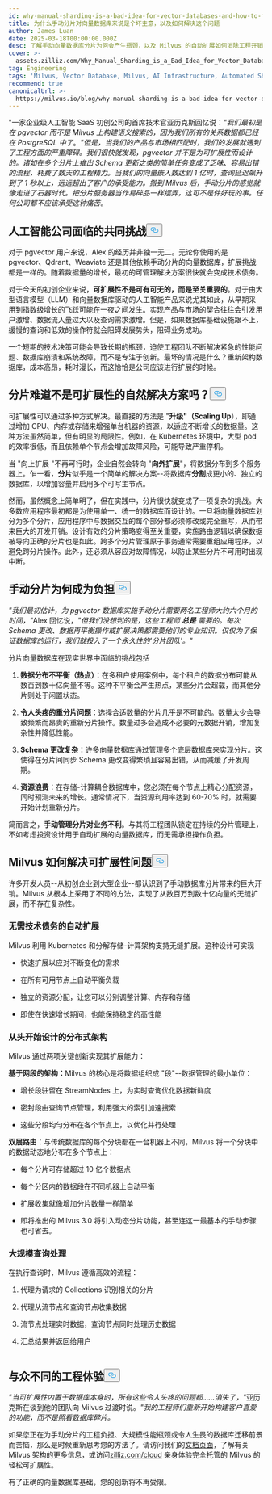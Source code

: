 ```yaml
---
id: why-manual-sharding-is-a-bad-idea-for-vector-databases-and-how-to-fix-it.md
title: 为什么手动分片对向量数据库来说是个坏主意，以及如何解决这个问题
author: James Luan
date: 2025-03-18T00:00:00.000Z
desc: 了解手动向量数据库分片为何会产生瓶颈，以及 Milvus 的自动扩展如何消除工程开销，实现无缝增长。
cover: >-
  assets.zilliz.com/Why_Manual_Sharding_is_a_Bad_Idea_for_Vector_Database_And_How_to_Fix_It_1_968a5be504.png
tag: Engineering
tags: 'Milvus, Vector Database, Milvus, AI Infrastructure, Automated Sharding'
recommend: true
canonicalUrl: >-
  https://milvus.io/blog/why-manual-sharding-is-a-bad-idea-for-vector-databases-and-how-to-fix-it.md
---
```

<p>"一家企业级人工智能 SaaS 初创公司的首席技术官亚历克斯回忆说：<em>"我们最初是在 pgvector 而不是 Milvus 上构建语义搜索的，因为我们所有的关系数据都已经在 PostgreSQL 中了</em>。<em>"但是，当我们的产品与市场相匹配时，我们的发展就遇到了工程方面的严重障碍。我们很快就发现，pgvector 并不是为可扩展性而设计的。诸如在多个分片上推出 Schema 更新之类的简单任务变成了乏味、容易出错的流程，耗费了数天的工程精力。当我们的向量嵌入数达到 1 亿时，查询延迟飙升到了 1 秒以上，远远超出了客户的承受能力。搬到 Milvus 后，手动分片的感觉就像走进了石器时代。把分片服务器当作易碎品一样摆弄，这可不是件好玩的事。任何公司都不应该承受这种痛苦。</em></p>
<h2 id="A-Common-Challenge-for-AI-Companies" class="common-anchor-header">人工智能公司面临的共同挑战<button data-href="#A-Common-Challenge-for-AI-Companies" class="anchor-icon" translate="no">
      <svg translate="no"
        aria-hidden="true"
        focusable="false"
        height="20"
        version="1.1"
        viewBox="0 0 16 16"
        width="16"
      >
        <path
          fill="#0092E4"
          fill-rule="evenodd"
          d="M4 9h1v1H4c-1.5 0-3-1.69-3-3.5S2.55 3 4 3h4c1.45 0 3 1.69 3 3.5 0 1.41-.91 2.72-2 3.25V8.59c.58-.45 1-1.27 1-2.09C10 5.22 8.98 4 8 4H4c-.98 0-2 1.22-2 2.5S3 9 4 9zm9-3h-1v1h1c1 0 2 1.22 2 2.5S13.98 12 13 12H9c-.98 0-2-1.22-2-2.5 0-.83.42-1.64 1-2.09V6.25c-1.09.53-2 1.84-2 3.25C6 11.31 7.55 13 9 13h4c1.45 0 3-1.69 3-3.5S14.5 6 13 6z"
        ></path>
      </svg>
    </button></h2><p>对于 pgvector 用户来说，Alex 的经历并非独一无二。无论你使用的是 pgvector、Qdrant、Weaviate 还是其他依赖手动分片的向量数据库，扩展挑战都是一样的。随着数据量的增长，最初的可管理解决方案很快就会变成技术债务。</p>
<p>对于今天的初创企业来说，<strong>可扩展性不是可有可无的，而是至关重要的</strong>。对于由大型语言模型（LLM）和向量数据库驱动的人工智能产品来说尤其如此，从早期采用到指数级增长的飞跃可能在一夜之间发生。实现产品与市场的契合往往会引发用户激增、数据流入量过大以及查询需求激增。但是，如果数据库基础设施跟不上，缓慢的查询和低效的操作符就会阻碍发展势头，阻碍业务成功。</p>
<p>一个短期的技术决策可能会导致长期的瓶颈，迫使工程团队不断解决紧急的性能问题、数据库崩溃和系统故障，而不是专注于创新。最坏的情况是什么？重新架构数据库，成本高昂，耗时漫长，而这恰恰是公司应该进行扩展的时候。</p>
<h2 id="Isn’t-Sharding-a-Natural-Solution-to-Scalability" class="common-anchor-header">分片难道不是可扩展性的自然解决方案吗？<button data-href="#Isn’t-Sharding-a-Natural-Solution-to-Scalability" class="anchor-icon" translate="no">
      <svg translate="no"
        aria-hidden="true"
        focusable="false"
        height="20"
        version="1.1"
        viewBox="0 0 16 16"
        width="16"
      >
        <path
          fill="#0092E4"
          fill-rule="evenodd"
          d="M4 9h1v1H4c-1.5 0-3-1.69-3-3.5S2.55 3 4 3h4c1.45 0 3 1.69 3 3.5 0 1.41-.91 2.72-2 3.25V8.59c.58-.45 1-1.27 1-2.09C10 5.22 8.98 4 8 4H4c-.98 0-2 1.22-2 2.5S3 9 4 9zm9-3h-1v1h1c1 0 2 1.22 2 2.5S13.98 12 13 12H9c-.98 0-2-1.22-2-2.5 0-.83.42-1.64 1-2.09V6.25c-1.09.53-2 1.84-2 3.25C6 11.31 7.55 13 9 13h4c1.45 0 3-1.69 3-3.5S14.5 6 13 6z"
        ></path>
      </svg>
    </button></h2><p>可扩展性可以通过多种方式解决。最直接的方法是 "<strong>升级"（Scaling Up</strong>），即通过增加 CPU、内存或存储来增强单台机器的资源，以适应不断增长的数据量。这种方法虽然简单，但有明显的局限性。例如，在 Kubernetes 环境中，大型 pod 的效率很低，而且依赖单个节点会增加故障风险，可能导致严重停机。</p>
<p>当 "向上扩展 "不再可行时，企业自然会转向 "<strong>向外扩展</strong>"，将数据分布到多个服务器上。乍一看，<strong>分片</strong>似乎是一个简单的解决方案--将数据库<strong>分割</strong>成更小的、独立的数据库，以增加容量并启用多个可写主节点。</p>
<p>然而，虽然概念上简单明了，但在实践中，分片很快就变成了一项复杂的挑战。大多数应用程序最初都是为使用单一、统一的数据库而设计的。一旦将向量数据库划分为多个分片，应用程序中与数据交互的每个部分都必须修改或完全重写，从而带来巨大的开发开销。设计有效的分片策略变得至关重要，实施路由逻辑以确保数据被导向正确的分片也是如此。跨多个分片管理原子事务通常需要重组应用程序，以避免跨分片操作。此外，还必须从容应对故障情况，以防止某些分片不可用时出现中断。</p>
<h2 id="Why-Manual-Sharding-Becomes-a-Burden" class="common-anchor-header">手动分片为何成为负担<button data-href="#Why-Manual-Sharding-Becomes-a-Burden" class="anchor-icon" translate="no">
      <svg translate="no"
        aria-hidden="true"
        focusable="false"
        height="20"
        version="1.1"
        viewBox="0 0 16 16"
        width="16"
      >
        <path
          fill="#0092E4"
          fill-rule="evenodd"
          d="M4 9h1v1H4c-1.5 0-3-1.69-3-3.5S2.55 3 4 3h4c1.45 0 3 1.69 3 3.5 0 1.41-.91 2.72-2 3.25V8.59c.58-.45 1-1.27 1-2.09C10 5.22 8.98 4 8 4H4c-.98 0-2 1.22-2 2.5S3 9 4 9zm9-3h-1v1h1c1 0 2 1.22 2 2.5S13.98 12 13 12H9c-.98 0-2-1.22-2-2.5 0-.83.42-1.64 1-2.09V6.25c-1.09.53-2 1.84-2 3.25C6 11.31 7.55 13 9 13h4c1.45 0 3-1.69 3-3.5S14.5 6 13 6z"
        ></path>
      </svg>
    </button></h2><p><em>&quot;我们最初估计，为 pgvector 数据库实施手动分片需要两名工程师大约六个月的时间，&quot;</em>Alex 回忆说，<em>&quot;但我们没想到的是，这些工程师</em> <strong><em>总是</em></strong> <em>需要的。每次 Schema 更改、数据再平衡操作或扩展决策都需要他们的专业知识。仅仅为了保证数据库的运行，我们就投入了一个永久性的'分片团队'。&quot;</em></p>
<p>分片向量数据库在现实世界中面临的挑战包括</p>
<ol>
<li><p><strong>数据分布不平衡（热点）</strong>：在多租户使用案例中，每个租户的数据分布可能从数百到数十亿向量不等。这种不平衡会产生热点，某些分片会超载，而其他分片则处于闲置状态。</p></li>
<li><p><strong>令人头疼的重分片问题</strong>：选择合适数量的分片几乎是不可能的。数量太少会导致频繁而昂贵的重新分片操作。数量过多会造成不必要的元数据开销，增加复杂性并降低性能。</p></li>
<li><p><strong>Schema 更改复杂</strong>：许多向量数据库通过管理多个底层数据库来实现分片。这使得在分片间同步 Schema 更改变得繁琐且容易出错，从而减缓了开发周期。</p></li>
<li><p><strong>资源浪费</strong>：在存储-计算耦合数据库中，您必须在每个节点上精心分配资源，同时预测未来的增长。通常情况下，当资源利用率达到 60-70% 时，就需要开始计划重新分片。</p></li>
</ol>
<p>简而言之，<strong>手动管理分片对业务不利</strong>。与其将工程团队锁定在持续的分片管理上，不如考虑投资设计用于自动扩展的向量数据库，而无需承担操作负担。</p>
<h2 id="How-Milvus-Solves-the-Scalability-Problem" class="common-anchor-header">Milvus 如何解决可扩展性问题<button data-href="#How-Milvus-Solves-the-Scalability-Problem" class="anchor-icon" translate="no">
      <svg translate="no"
        aria-hidden="true"
        focusable="false"
        height="20"
        version="1.1"
        viewBox="0 0 16 16"
        width="16"
      >
        <path
          fill="#0092E4"
          fill-rule="evenodd"
          d="M4 9h1v1H4c-1.5 0-3-1.69-3-3.5S2.55 3 4 3h4c1.45 0 3 1.69 3 3.5 0 1.41-.91 2.72-2 3.25V8.59c.58-.45 1-1.27 1-2.09C10 5.22 8.98 4 8 4H4c-.98 0-2 1.22-2 2.5S3 9 4 9zm9-3h-1v1h1c1 0 2 1.22 2 2.5S13.98 12 13 12H9c-.98 0-2-1.22-2-2.5 0-.83.42-1.64 1-2.09V6.25c-1.09.53-2 1.84-2 3.25C6 11.31 7.55 13 9 13h4c1.45 0 3-1.69 3-3.5S14.5 6 13 6z"
        ></path>
      </svg>
    </button></h2><p>许多开发人员--从初创企业到大型企业--都认识到了手动数据库分片带来的巨大开销。Milvus 从根本上采用了不同的方法，实现了从数百万到数十亿向量的无缝扩展，而不存在复杂性。</p>
<h3 id="Automated-Scaling-Without-the-Tech-Debt" class="common-anchor-header">无需技术债务的自动扩展</h3><p>Milvus 利用 Kubernetes 和分解存储-计算架构支持无缝扩展。这种设计可实现</p>
<ul>
<li><p>快速扩展以应对不断变化的需求</p></li>
<li><p>在所有可用节点上自动平衡负载</p></li>
<li><p>独立的资源分配，让您可以分别调整计算、内存和存储</p></li>
<li><p>即使在快速增长期间，也能保持稳定的高性能</p></li>
</ul>
<h3 id="Distributed-Architecture-Designed-from-the-Ground-Up" class="common-anchor-header">从头开始设计的分布式架构</h3><p>Milvus 通过两项关键创新实现其扩展能力：</p>
<p><strong>基于网段的架构：</strong>Milvus 的核心是将数据组织成 &quot;段&quot;--数据管理的最小单位：</p>
<ul>
<li><p>增长段驻留在 StreamNodes 上，为实时查询优化数据新鲜度</p></li>
<li><p>密封段由查询节点管理，利用强大的索引加速搜索</p></li>
<li><p>这些分段均匀分布在各个节点上，以优化并行处理</p></li>
</ul>
<p><strong>双层路由</strong>：与传统数据库的每个分块都在一台机器上不同，Milvus 将一个分块中的数据动态地分布在多个节点上：</p>
<ul>
<li><p>每个分片可存储超过 10 亿个数据点</p></li>
<li><p>每个分区内的数据段在不同机器上自动平衡</p></li>
<li><p>扩展收集就像增加分片数量一样简单</p></li>
<li><p>即将推出的 Milvus 3.0 将引入动态分片功能，甚至连这一最基本的手动步骤也可省去。</p></li>
</ul>
<h3 id="Query-Processing-at-Scale" class="common-anchor-header">大规模查询处理</h3><p>在执行查询时，Milvus 遵循高效的流程：</p>
<ol>
<li><p>代理为请求的 Collections 识别相关的分片</p></li>
<li><p>代理从流节点和查询节点收集数据</p></li>
<li><p>流节点处理实时数据，查询节点同时处理历史数据</p></li>
<li><p>汇总结果并返回给用户</p></li>
</ol>
<p>
  <span class="img-wrapper">
    <img translate="no" src="https://assets.zilliz.com/Query_Processing_at_Scale_5792dc9e37.png" alt="" class="doc-image" id="" />
    <span></span>
  </span>
</p>
<h2 id="A-Different-Engineering-Experience" class="common-anchor-header">与众不同的工程体验<button data-href="#A-Different-Engineering-Experience" class="anchor-icon" translate="no">
      <svg translate="no"
        aria-hidden="true"
        focusable="false"
        height="20"
        version="1.1"
        viewBox="0 0 16 16"
        width="16"
      >
        <path
          fill="#0092E4"
          fill-rule="evenodd"
          d="M4 9h1v1H4c-1.5 0-3-1.69-3-3.5S2.55 3 4 3h4c1.45 0 3 1.69 3 3.5 0 1.41-.91 2.72-2 3.25V8.59c.58-.45 1-1.27 1-2.09C10 5.22 8.98 4 8 4H4c-.98 0-2 1.22-2 2.5S3 9 4 9zm9-3h-1v1h1c1 0 2 1.22 2 2.5S13.98 12 13 12H9c-.98 0-2-1.22-2-2.5 0-.83.42-1.64 1-2.09V6.25c-1.09.53-2 1.84-2 3.25C6 11.31 7.55 13 9 13h4c1.45 0 3-1.69 3-3.5S14.5 6 13 6z"
        ></path>
      </svg>
    </button></h2><p><em>"当可扩展性内置于数据库本身时，所有这些令人头疼的问题都......消失了，"</em>亚历克斯在谈到他的团队向 Milvus 过渡时说。<em>"我的工程师们重新开始构建客户喜爱的功能，而不是照看数据库碎片。</em></p>
<p>如果您正在为手动分片的工程负担、大规模性能瓶颈或令人生畏的数据库迁移前景而苦恼，那么是时候重新思考您的方法了。请访问我们的<a href="https://milvus.io/docs/overview.md#What-Makes-Milvus-so-Scalable">文档页面</a>，了解有关 Milvus 架构的更多信息，或访问<a href="https://zilliz.com/cloud">zilliz.com/cloud</a> 亲身体验完全托管的 Milvus 的轻松可扩展性。</p>
<p>有了正确的向量数据库基础，您的创新将不再受限。</p>
